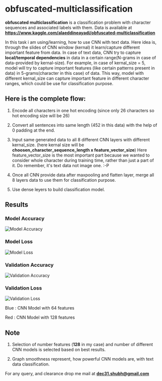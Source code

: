 # obfuscated-multiclassification

**obfuscated multiclassification** is a classification problem with character sequences and associated labels with them. Data is available at **https://www.kaggle.com/alaeddineayadi/obfuscated-multiclassification**

In this task i am using/learning, how to use CNN with text data. Here idea is, through the slides of CNN window (kernal) it learn/capture different important feature from data. In case of text data, CNN try to capture **local/temporal dependencies** in data in a certain range(N-grams in case of data-provided by kernal-size). For example, in case of kernal_size = 5, model will try to capture important features (like certain patterns present in data) in 5-grams(character in this case) of data. This way, model with different kernal_size can capture important feature in different character ranges, which could be use for classification purpose.

Here is the complete flow:
--

1) Encode all characters in one hot encoding (since only 26 characters so hot encoding size will be 26)

2) Convert all sentences into same length (452 in this data) with the help of 0 padding at the end.

3) Input same generated data to all 8 different CNN layers with different kernal_size. (here kernal size will be **choosen_character_sequence_length x feature_vector_size**) Here feature_vector_size is the most important part because we wanted to consider whole character during training time, rather than just a part of it. Do remember, it's text data not image one. :-P

4) Once all CNN provide data after maxpooling and flatten layer, merge all 8 layers data to use them for classification purpose.

5) Use dense leyers to build classification model.

## Results
### Model Accuracy
![](https://github.com/shubhanshu786/learning/blob/master/obfuscated-multiclassification/results/Training%20Accuracy.png "Model Accuracy")
### Model Loss
![](https://github.com/shubhanshu786/learning/blob/master/obfuscated-multiclassification/results/Training%20Loss.png "Model Loss")
### Validation Accuracy
![](https://github.com/shubhanshu786/learning/blob/master/obfuscated-multiclassification/results/Validation%20Accuracy.png "Validation Accuracy")
### Validation Loss
![](https://github.com/shubhanshu786/learning/blob/master/obfuscated-multiclassification/results/Validation%20Loss.png "Validation Loss")

Blue : CNN Model with 64 features

Red : CNN Model with 128 features
## Note
1) Selection of number features (**128** in my case) and number of different CNN models is selected based on best results.

2) Graph smoothness represent, how powerful CNN models are, with text data classification.

For any query, and clearance drop me mail at **dec31.shubh@gmail.com**
